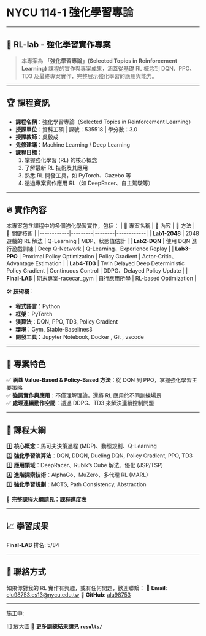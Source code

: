 # NYCU 114-1 強化學習專論
---

## 📌 **RL-lab - 強化學習實作專案**
> 本專案為 **「強化學習專論」(Selected Topics in Reinforcement Learning)** 課程的實作與專案成果，涵蓋從基礎 RL 概念到 DQN、PPO、TD3 及最終專案實作，完整展示強化學習的應用與能力。

---

## 🏆 **課程資訊**
- **課程名稱**：強化學習專論（Selected Topics in Reinforcement Learning）  
- **授課單位**：資科工碩 | 課號：535518 | 學分數：3.0  
- **授課教師**：吳毅成  
- **先修建議**：Machine Learning / Deep Learning  
- **課程目標**：
  1. 掌握強化學習 (RL) 的核心概念
  2. 了解最新 RL 技術及其應用
  3. 熟悉 RL 開發工具，如 PyTorch、Gazebo 等
  4. 透過專案實作應用 RL（如 DeepRacer、自主駕駛等）

---

## 🔥 **實作內容**
本專案包含課程中的多個強化學習實作，包括：
| 📂 專案名稱 | 🎯 內容 | 🚀 方法 | 📌 關鍵技術 |
|------------|---------|--------|------------|
| **Lab1-2048** | 2048 遊戲的 RL 解法 | Q-Learning | MDP、狀態值估計 |
| **Lab2-DQN** | 使用 DQN 進行遊戲訓練 | Deep Q-Network | Q-Learning、Experience Replay |
| **Lab3-PPO** | Proximal Policy Optimization | Policy Gradient | Actor-Critic、Advantage Estimation |
| **Lab4-TD3** | Twin Delayed Deep Deterministic Policy Gradient | Continuous Control | DDPG、Delayed Policy Update |
| **Final-LAB** | 期末專案-racecar_gym | 自行應用所學 | RL-based Optimization |

🛠 **技術棧**：
- **程式語言**：Python
- **框架**：PyTorch
- **演算法**：DQN, PPO, TD3, Policy Gradient
- **環境**：Gym, Stable-Baselines3
- **開發工具**：Jupyter Notebook, Docker , Git , vscode

---

## 🏅 **專案特色**
✅ **涵蓋 Value-Based & Policy-Based 方法**：從 DQN 到 PPO，掌握強化學習主要策略  
✅ **強調實作與應用**：不僅理解理論，還將 RL 應用於不同訓練場景  
✅ **處理連續動作空間**：透過 DDPG、TD3 來解決連續控制問題  

---

## 📖 **課程大綱**
1️⃣ **核心概念**：馬可夫決策過程 (MDP)、動態規劃、Q-Learning  
2️⃣ **強化學習演算法**：DQN, DDQN, Dueling DQN, Policy Gradient, PPO, TD3  
3️⃣ **應用領域**：DeepRacer、Rubik’s Cube 解法、優化 (JSP/TSP)  
4️⃣ **進階探索技術**：AlphaGo、MuZero、多代理 RL (MARL)  
5️⃣ **強化學習規劃**：MCTS, Path Consistency, Abstraction  

📌 **完整課程大綱請見：[課程進度表](https://timetable.nycu.edu.tw/?r=main/crsoutline&Acy=113&Sem=1&CrsNo=535518&lang=zh-tw)**

---

## 📈 **學習成果**

**Final-LAB** 排名: 5/84

---

## 🤝 **聯絡方式**
如果你對我的 RL 實作有興趣，或有任何問題，歡迎聯繫：
📧 **Email**: clu98753.cs13@nycu.edu.tw 
📌 **GitHub**: [alu98753](https://github.com/alu98753)  


---
施工中:


![] 放大圖
📌 **更多訓練結果請見 [`results/`](./results/)**
